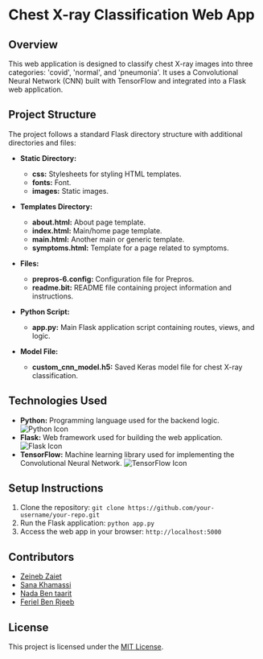 # Chest X-ray Classification Web App

## Overview

This web application is designed to classify chest X-ray images into three categories: 'covid', 'normal', and 'pneumonia'. It uses a Convolutional Neural Network (CNN) built with TensorFlow and integrated into a Flask web application.

## Project Structure

The project follows a standard Flask directory structure with additional directories and files:

- **Static Directory:**

  - **css:** Stylesheets for styling HTML templates.
  - **fonts:** Font.
  - **images:** Static images.

- **Templates Directory:**

  - **about.html:** About page template.
  - **index.html:** Main/home page template.
  - **main.html:** Another main or generic template.
  - **symptoms.html:** Template for a page related to symptoms.

- **Files:**

  - **prepros-6.config:** Configuration file for Prepros.
  - **readme.bit:** README file containing project information and instructions.

- **Python Script:**

  - **app.py:** Main Flask application script containing routes, views, and logic.

- **Model File:**
  - **custom_cnn_model.h5:** Saved Keras model file for chest X-ray classification.

## Technologies Used

- **Python:** Programming language used for the backend logic. ![Python Icon](https://img.shields.io/badge/Python-3776AB?style=for-the-badge&logo=python&logoColor=white)
- **Flask:** Web framework used for building the web application. ![Flask Icon](https://img.shields.io/badge/Flask-000000?style=for-the-badge&logo=flask&logoColor=white)
- **TensorFlow:** Machine learning library used for implementing the Convolutional Neural Network. ![TensorFlow Icon](https://img.shields.io/badge/TensorFlow-FF6F00?style=for-the-badge&logo=tensorflow&logoColor=white)

## Setup Instructions

1. Clone the repository: `git clone https://github.com/your-username/your-repo.git`
3. Run the Flask application: `python app.py`
4. Access the web app in your browser: `http://localhost:5000`

## Contributors

- [Zeineb Zaiet](https://github.com/your-username)
- [Sana Khamassi](https://github.com/Sanakhamassi)
- [Nada Ben taarit](https://github.com/contributor1)
- [Feriel Ben Rjeeb](https://github.com/contributor2)

## License

This project is licensed under the [MIT License](LICENSE).
